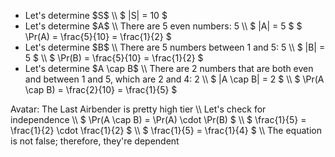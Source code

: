 <ul>
<li> Let's determine $S$ \\
$ |S| = 10 $
	<li> Let's determine $A$ \\
There are 5 even numbers: 5 \\
$ |A| = 5 $
	      $ \Pr(A) = \frac{5}{10} = \frac{1}{2} $
	<li> Let's determine $B$ \\
There are 5 numbers between 1 and 5: 5 \\
$ |B| = 5 $ \\
$ \Pr(B) = \frac{5}{10} = \frac{1}{2} $
	<li> Let's determine $A \cap B$ \\
There are 2 numbers that are both even and between 1 and 5, which are 2 and 4: 2 \\
$ |A \cap B| = 2 $ \\
$ \Pr(A \cap B) = \frac{2}{10} = \frac{1}{5} $
</ul>
Avatar: The Last Airbender is pretty high tier \\
Let's check for independence \\
$ \Pr(A \cap B) = \Pr(A) \cdot \Pr(B) $ \\
$ \frac{1}{5} = \frac{1}{2} \cdot \frac{1}{2} $ \\
$ \frac{1}{5} = \frac{1}{4} $ \\
The equation is not false; therefore, they're dependent
